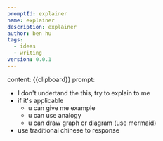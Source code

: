 ```yaml
---
promptId: explainer
name: explainer
description: explainer
author: ben hu
tags:
  - ideas
  - writing
version: 0.0.1
---
```

content: 
{{clipboard}}
prompt:
- I don't undertand the this, try to explain to me
- if it's applicable
	- u can give me example
	- u can use analogy
	- u can draw graph or diagram (use mermaid)
- use traditional chinese to response